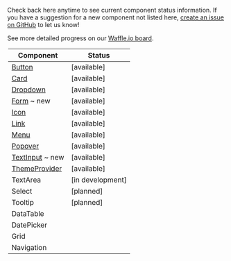 Check back here anytime to see current component status information.
If you have a suggestion for a new component not listed here, [create an issue on GitHub](https://github.com/mineral-ui/mineral-ui/issues) to let us know!

See more detailed progress on our [Waffle.io board](https://waffle.io/mineral-ui/mineral-ui).

<Legend />

<!--
Labels:
  ~ new
  ~ experimental

Statuses:
  [available]
  [planned]
  [in development]
  [deprecated]
-->

| Component                                   | Status           |
|---------------------------------------------|------------------|
| [Button](/components/button)                | [available]      |
| [Card](/components/card)                    | [available]      |
| [Dropdown](/components/dropdown)            | [available]      |
| [Form](/components/form-field) ~ new        | [available]      |
| [Icon](/components/icon)                    | [available]      |
| [Link](/components/link)                    | [available]      |
| [Menu](/components/menu)                    | [available]      |
| [Popover](/components/popover)              | [available]      |
| [TextInput](/components/text-input) ~ new   | [available]      |
| [ThemeProvider](/components/theme-provider) | [available]      |
| TextArea                                    | [in development] |
| Select                                      | [planned]        |
| Tooltip                                     | [planned]        |
| DataTable                                   |                  |
| DatePicker                                  |                  |
| Grid                                        |                  |
| Navigation                                  |                  |
